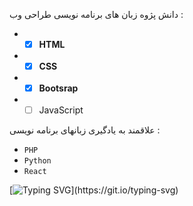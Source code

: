 
 دانش پژوه زبان های برنامه نویسی طراحی وب :

- - [x] **HTML**
- - [x] **CSS**
- - [x] **Bootsrap**
- - [ ] JavaScript

 علاقمند به یادگیری زبانهای برنامه نویسی :
 - `PHP`
 - `Python`
 - `React`

[![Typing SVG](https://readme-typing-svg.demolab.com?font=Fira+Code&pause=1000&random=false&width=435&lines=Welcome+to+my+profile!;Have+a+look+around!)](https://git.io/typing-svg)
